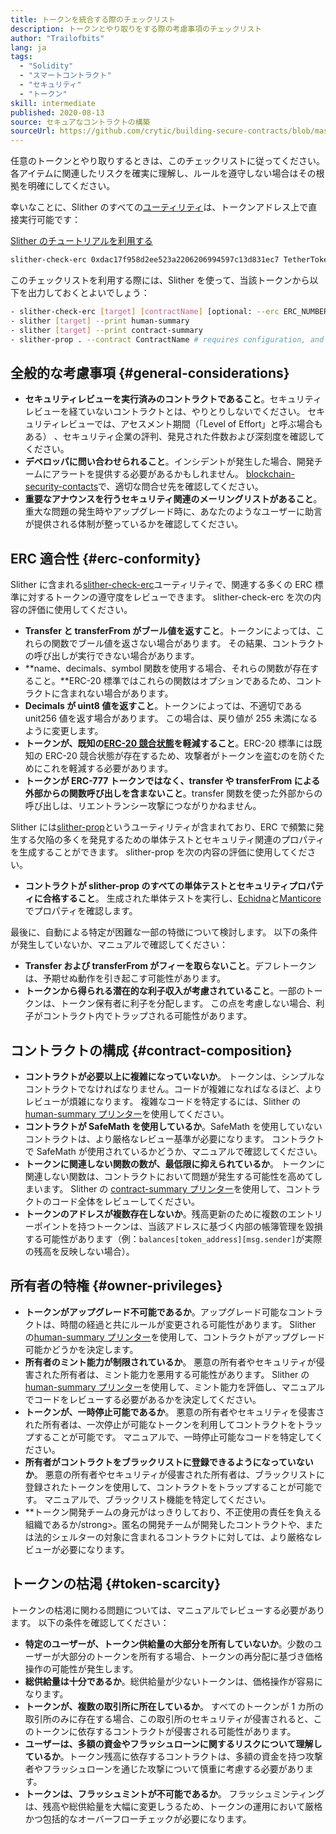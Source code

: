 ```yaml
---
title: トークンを統合する際のチェックリスト
description: トークンとやり取りをする際の考慮事項のチェックリスト
author: "Trailofbits"
lang: ja
tags:
  - "Solidity"
  - "スマートコントラクト"
  - "セキュリティ"
  - "トークン"
skill: intermediate
published: 2020-08-13
source: セキュアなコントラクトの構築
sourceUrl: https://github.com/crytic/building-secure-contracts/blob/master/development-guidelines/token_integration.md
---
```


任意のトークンとやり取りするときは、このチェックリストに従ってください。 各アイテムに関連したリスクを確実に理解し、ルールを遵守しない場合はその根拠を明確にしてください。

幸いなことに、Slither のすべての[ユーティリティ](https://github.com/crytic/slither#tools)は、トークンアドレス上で直接実行可能です：

[Slither のチュートリアルを利用する](/developers/tutorials/how-to-use-slither-to-find-smart-contract-bugs/)

```bash
slither-check-erc 0xdac17f958d2ee523a2206206994597c13d831ec7 TetherToken
```

このチェックリストを利用する際には、Slither を使って、当該トークンから以下を出力しておくとよいでしょう：

```bash
- slither-check-erc [target] [contractName] [optional: --erc ERC_NUMBER]
- slither [target] --print human-summary
- slither [target] --print contract-summary
- slither-prop . --contract ContractName # requires configuration, and use of Echidna and Manticore
```

## 全般的な考慮事項 \{#general-considerations}

- **セキュリティレビューを実行済みのコントラクトであること**。セキュリティレビューを経ていないコントラクトとは、やりとりしないでください。 セキュリティレビューでは、アセスメント期間（「Level of Effort」と呼ぶ場合もある） 、セキュリティ企業の評判、発見された件数および深刻度を確認してください。
- **デベロッパに問い合わせられること**。インシデントが発生した場合、開発チームにアラートを提供する必要があるかもしれません。 [blockchain-security-contacts](https://github.com/crytic/blockchain-security-contacts)で、適切な問合せ先を確認してください。
- **重要なアナウンスを行うセキュリティ関連のメーリングリストがあること**。重大な問題の発生時やアップグレード時に、あなたのようなユーザーに助言が提供される体制が整っているかを確認してください。

## ERC 適合性 \{#erc-conformity}

Slither に含まれる[slither-check-erc](https://github.com/crytic/slither/wiki/ERC-Conformance)ユーティリティで、関連する多くの ERC 標準に対するトークンの遵守度をレビューできます。 slither-check-erc を次の内容の評価に使用してください。

- **Transfer と transferFrom がブール値を返すこと**。トークンによっては、これらの関数でブール値を返さない場合があります。 その結果、コントラクトの呼び出しが実行できない場合があります。
- **name、decimals、symbol 関数を使用する場合、それらの関数が存在すること。**ERC-20 標準ではこれらの関数はオプションであるため、コントラクトに含まれない場合があります。
- **Decimals が uint8 値を返すこと**。トークンによっては、不適切である unit256 値を返す場合があります。 この場合は、戻り値が 255 未満になるように変更します。
- **トークンが、既知の[ERC-20 競合状態](https://github.com/ethereum/EIPs/issues/20#issuecomment-263524729)を軽減すること**。ERC-20 標準には既知の ERC-20 競合状態が存在するため、攻撃者がトークンを盗むのを防ぐためにこれを軽減する必要があります。
- **トークンが ERC-777 トークンではなく、transfer や transferFrom による外部からの関数呼び出しを含まないこと**。transfer 関数を使った外部からの呼び出しは、リエントランシー攻撃につながりかねません。

Slither には[slither-prop](https://github.com/crytic/slither/wiki/Property-generation)というユーティリティが含まれており、ERC で頻繁に発生する欠陥の多くを発見するための単体テストとセキュリティ関連のプロパティを生成することができます。 slither-prop を次の内容の評価に使用してください。

- **コントラクトが slither-prop のすべての単体テストとセキュリティプロパティに合格すること**。 生成された単体テストを実行し、[Echidna](https://github.com/crytic/echidna)と[Manticore](https://manticore.readthedocs.io/en/latest/verifier.html)でプロパティを確認します。

最後に、自動による特定が困難な一部の特徴について検討します。 以下の条件が発生していないか、マニュアルで確認してください：

- **Transfer および transferFrom がフィーを取らないこと**。デフレトークンは、予期せぬ動作を引き起こす可能性があります。
- **トークンから得られる潜在的な利子収入が考慮されていること**。一部のトークンは、トークン保有者に利子を分配します。 この点を考慮しない場合、利子がコントラクト内でトラップされる可能性があります。

## コントラクトの構成 \{#contract-composition}

- **コントラクトが必要以上に複雑になっていないか**。 トークンは、シンプルなコントラクトでなければなりません。コードが複雑になればなるほど、よりレビューが煩雑になります。 複雑なコードを特定するには、Slither の[human-summary プリンター](https://github.com/crytic/slither/wiki/Printer-documentation#human-summary)を使用してください。
- **コントラクトが SafeMath を使用しているか**。SafeMath を使用していないコントラクトは、より厳格なレビュー基準が必要になります。 コントラクトで SafeMath が使用されているかどうか、マニュアルで確認してください。
- **トークンに関連しない関数の数が、最低限に抑えられているか**。 トークンに関連しない関数は、コントラクトにおいて問題が発生する可能性を高めてしまいます。 Slither の [contract-summary プリンター](https://github.com/crytic/slither/wiki/Printer-documentation#contract-summary)を使用して、コントラクトのコード全体をレビューしてください。
- **トークンのアドレスが複数存在しないか**。残高更新のために複数のエントリーポイントを持つトークンは、当該アドレスに基づく内部の帳簿管理を毀損する可能性があります（例：`balances[token_address][msg.sender]`が実際の残高を反映しない場合）。

## 所有者の特権 \{#owner-privileges}

- **トークンがアップグレード不可能であるか**。アップグレード可能なコントラクトは、時間の経過と共にルールが変更される可能性があります。 Slither の[human-summary プリンター](https://github.com/crytic/slither/wiki/Printer-documentation#contract-summary)を使用して、コントラクトがアップグレード可能かどうかを決定します。
- **所有者のミント能力が制限されているか**。 悪意の所有者やセキュリティが侵害された所有者は、ミント能力を悪用する可能性があります。 Slither の[human-summary プリンター](https://github.com/crytic/slither/wiki/Printer-documentation#contract-summary)を使用して、ミント能力を評価し、マニュアルでコードをレビューする必要があるかを決定してください。
- **トークンが、一時停止可能であるか**。 悪意の所有者やセキュリティを侵害された所有者は、一次停止が可能なトークンを利用してコントラクトをトラップすることが可能です。 マニュアルで、一時停止可能なコードを特定してください。
- **所有者がコントラクトをブラックリストに登録できるようになっていないか**。 悪意の所有者やセキュリティが侵害された所有者は、ブラックリストに登録されたトークンを使用して、コントラクトをトラップすることが可能です。 マニュアルで、ブラックリスト機能を特定してください。
- \*\*トークン開発チームの身元がはっきりしており、不正使用の責任を負える組織であるか/strong>。匿名の開発チームが開発したコントラクトや、または法的シェルターの対象に含まれるコントラクトに対しては、より厳格なレビューが必要になります。

## トークンの枯渇 \{#token-scarcity}

トークンの枯渇に関わる問題については、マニュアルでレビューする必要があります。 以下の条件を確認してください：

- **特定のユーザーが、トークン供給量の大部分を所有していないか**。少数のユーザーが大部分のトークンを所有する場合、トークンの再分配に基づき価格操作の可能性が発生します。
- **総供給量は十分であるか**。総供給量が少ないトークンは、価格操作が容易になります。
- **トークンが、複数の取引所に所在しているか**。 すべてのトークンが 1 カ所の取引所のみに存在する場合、この取引所のセキュリティが侵害されると、このトークンに依存するコントラクトが侵害される可能性があります。
- **ユーザーは、多額の資金やフラッシュローンに関するリスクについて理解しているか**。トークン残高に依存するコントラクトは、多額の資金を持つ攻撃者やフラッシュローンを通じた攻撃について慎重に考慮する必要があります。
- **トークンは、フラッシュミントが不可能であるか**。 フラッシュミンティングは、残高や総供給量を大幅に変更しうるため、トークンの運用において厳格かつ包括的なオーバーフローチェックが必要になります。
